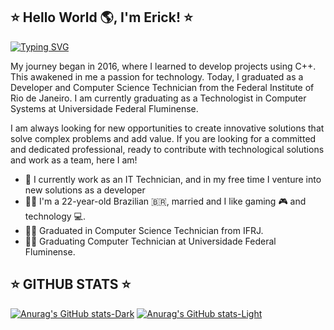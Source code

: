## :star: Hello World :earth_americas:,  I'm Erick! :star:
[![Typing SVG](https://readme-typing-svg.demolab.com?font=Fira+Code&size=24&pause=1000&color=79ff97&background=FF000000&center=true&multiline=true&repeat=false&width=720&lines=Full-Stack+Web+%26+Software+Developer)](https://git.io/typing-svg)

My journey began in 2016, where I learned to develop projects using C++. This awakened in me a passion for technology. Today, I graduated as a Developer and Computer Science Technician from the Federal Institute of Rio de Janeiro. I am currently graduating as a Technologist in Computer Systems at Universidade Federal Fluminense.

I am always looking for new opportunities to create innovative solutions that solve complex problems and add value. If you are looking for a committed and dedicated professional, ready to contribute with technological solutions and work as a team, here I am!


- :telescope: I currently work as an IT Technician, and in my free time I venture into new solutions as a developer
- :frowning_man: I'm a 22-year-old Brazilian :brazil:, married and I like gaming 🎮 and technology 💻.
- :man_student: Graduated in Computer Science Technician from IFRJ.
- :man_technologist: Graduating Computer Technician at Universidade Federal Fluminense.

## :star: GITHUB STATS :star:
[![Anurag's GitHub stats-Dark](https://github-readme-stats.vercel.app/api?username=erick-porto&show_icons=true&theme=dark#gh-dark-mode-only)](https://github.com/anuraghazra/github-readme-stats#gh-dark-mode-only)
[![Anurag's GitHub stats-Light](https://github-readme-stats.vercel.app/api?username=erick-porto&show_icons=true&theme=default#gh-light-mode-only)](https://github.com/anuraghazra/github-readme-stats#gh-light-mode-only)
